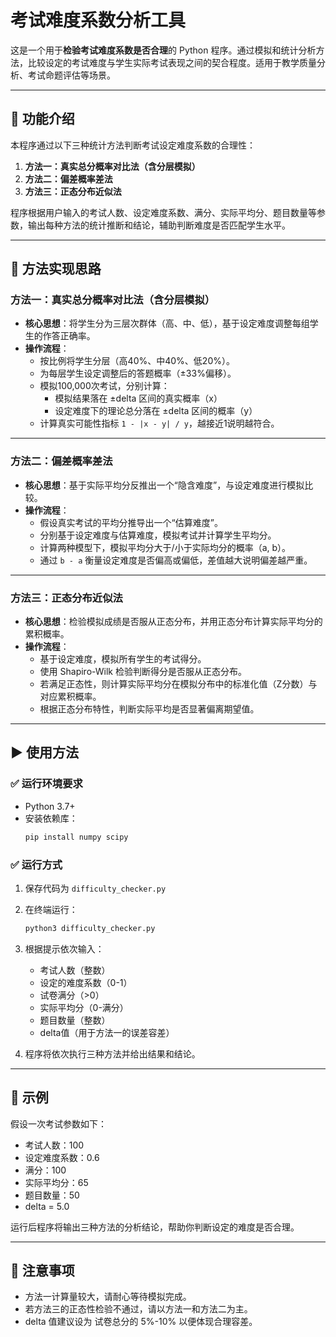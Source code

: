 
# 考试难度系数分析工具

这是一个用于**检验考试难度系数是否合理**的 Python 程序。通过模拟和统计分析方法，比较设定的考试难度与学生实际考试表现之间的契合程度。适用于教学质量分析、考试命题评估等场景。

---

## 📌 功能介绍

本程序通过以下三种统计方法判断考试设定难度系数的合理性：

1. **方法一：真实总分概率对比法（含分层模拟）**
2. **方法二：偏差概率差法**
3. **方法三：正态分布近似法**

程序根据用户输入的考试人数、设定难度系数、满分、实际平均分、题目数量等参数，输出每种方法的统计推断和结论，辅助判断难度是否匹配学生水平。

---

## 🧠 方法实现思路

### 方法一：真实总分概率对比法（含分层模拟）

- **核心思想**：将学生分为三层次群体（高、中、低），基于设定难度调整每组学生的作答正确率。
- **操作流程**：
  - 按比例将学生分层（高40%、中40%、低20%）。
  - 为每层学生设定调整后的答题概率（±33%偏移）。
  - 模拟100,000次考试，分别计算：
    - 模拟结果落在 ±delta 区间的真实概率（x）
    - 设定难度下的理论总分落在 ±delta 区间的概率（y）
  - 计算真实可能性指标 `1 - |x - y| / y`，越接近1说明越符合。

---

### 方法二：偏差概率差法

- **核心思想**：基于实际平均分反推出一个“隐含难度”，与设定难度进行模拟比较。
- **操作流程**：
  - 假设真实考试的平均分推导出一个“估算难度”。
  - 分别基于设定难度与估算难度，模拟考试并计算学生平均分。
  - 计算两种模型下，模拟平均分大于/小于实际均分的概率（a, b）。
  - 通过 `b - a` 衡量设定难度是否偏高或偏低，差值越大说明偏差越严重。

---

### 方法三：正态分布近似法

- **核心思想**：检验模拟成绩是否服从正态分布，并用正态分布计算实际平均分的累积概率。
- **操作流程**：
  - 基于设定难度，模拟所有学生的考试得分。
  - 使用 Shapiro-Wilk 检验判断得分是否服从正态分布。
  - 若满足正态性，则计算实际平均分在模拟分布中的标准化值（Z分数）与对应累积概率。
  - 根据正态分布特性，判断实际平均是否显著偏离期望值。

---

## ▶️ 使用方法

### ✅ 运行环境要求

- Python 3.7+
- 安装依赖库：
  ```bash
  pip install numpy scipy
  ```

### ✅ 运行方式

1. 保存代码为 `difficulty_checker.py`
2. 在终端运行：
   ```bash
   python3 difficulty_checker.py
   ```

3. 根据提示依次输入：

   - 考试人数（整数）
   - 设定的难度系数（0-1）
   - 试卷满分（>0）
   - 实际平均分（0-满分）
   - 题目数量（整数）
   - delta值（用于方法一的误差容差）

4. 程序将依次执行三种方法并给出结果和结论。

---

## 🧪 示例

假设一次考试参数如下：

- 考试人数：100
- 设定难度系数：0.6
- 满分：100
- 实际平均分：65
- 题目数量：50
- delta = 5.0

运行后程序将输出三种方法的分析结论，帮助你判断设定的难度是否合理。

---

## 📎 注意事项

- 方法一计算量较大，请耐心等待模拟完成。
- 若方法三的正态性检验不通过，请以方法一和方法二为主。
- delta 值建议设为 试卷总分的 5%-10% 以便体现合理容差。
